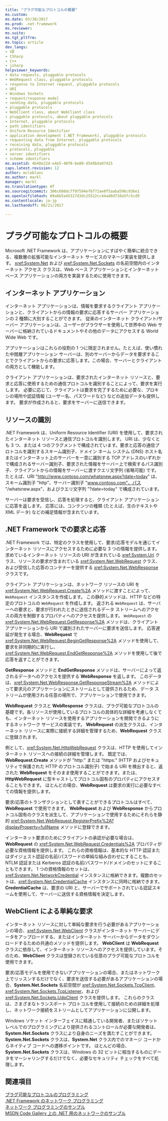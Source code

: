 ```yaml
---
title: "プラグ可能なプロトコルの概要"
ms.custom: 
ms.date: 03/30/2017
ms.prod: .net-framework
ms.reviewer: 
ms.suite: 
ms.tgt_pltfrm: 
ms.topic: article
dev_langs:
- VB
- CSharp
- C++
- jsharp
helpviewer_keywords:
- data requests, pluggable protocols
- WebRequest class, pluggable protocols
- response to Internet request, pluggable protocols
- URI
- Windows Sockets
- request/response model
- sending data, pluggable protocols
- pluggable protocols
- WebClient class, about WebClient class
- pluggable protocols, about pluggable protocols
- Internet, pluggable protocols
- path identifiers
- Uniform Resource Identifier
- application development [.NET Framework], pluggable protocols
- requesting data from Internet, pluggable protocols
- receiving data, pluggable protocols
- protocols, pluggable
- server identifiers
- scheme identifiers
ms.assetid: 4b48e22d-e4e5-48f0-be80-d549bda97415
caps.latest.revision: 12
author: mcleblanc
ms.author: markl
manager: markl
ms.translationtype: HT
ms.sourcegitcommit: 306c608dc7f97594ef6f72ae0f5aaba596c936e1
ms.openlocfilehash: 69a6b5a45317d3dc25522cc44ad8d710a5fc5cd9
ms.contentlocale: ja-jp
ms.lasthandoff: 08/21/2017

---
```

# プラグ可能なプロトコルの概要
Microsoft .NET Framework は、アプリケーションにすばやく簡単に統合できる、複数層の拡張可能なインターネット サービスのマネージ実装を提供します。 <xref:System.Net> および <xref:System.Net.Sockets> の名前空間内のインターネット アクセス クラスは、Web ベース アプリケーションとインターネット ベース アプリケーションの両方を実装するために使用できます。  
  
## インターネット アプリケーション  
 インターネット アプリケーションは、情報を要求するクライアント アプリケーションと、クライアントからの情報の要求に応答するサーバー アプリケーションの 2 種類に大別することができます。 従来のインターネット クライアント/サーバー アプリケーションは、ユーザーがブラウザーを使用して世界中の Web サーバーに格納されているドキュメントやその他のデータにアクセスする World Wide Web です。  
  
 アプリケーションはこれらの役割の 1 つに限定されません。たとえば、使い慣れた中間層アプリケーション サーバーは、別のサーバーからデータを要求することでクライアントからの要求に応答します。この場合、サーバーとクライアントの両方として機能します。  
  
 クライアント アプリケーションは、要求されたインターネット リソースと、要求と応答に使用するための通信プロトコルを識別することによって、要求を実行します。 必要に応じて、クライアントは要求を完了するために必要な、プロキシの場所や認証情報 (ユーザー名、パスワードなど) などの追加データも提供します。 要求が作成されると、要求をサーバーに送信できます。  
  
## リソースの識別  
 .NET Framework は、Uniform Resource Identifier (URI) を使用して、要求されたインターネット リソースと通信プロトコルを識別します。 URI は、少なくとも 3 つ、または 4 つのフラグメントで構成されています。要求と応答の通信プロトコルを識別するスキーム識別子、ドメイン ネーム システム (DNS) ホスト名またはインターネット上のサーバーを一意に識別する TCP アドレスのいずれかで構成されるサーバー識別子、要求された情報をサーバー上で検索するパス識別子、クライアントからの情報をサーバーに渡すクエリ文字列 (省略可能) です。 たとえば、URI "http://www.contoso.com/whatsnew.aspx?date=today" は、スキーム識別子 "http"、サーバー識別子 "www.contoso.com"、パス "/whatsnew.aspx"、およびクエリ文字列 "?date=today" で構成されています。  
  
 サーバーは要求を受信し、応答を処理すると、クライアント アプリケーションに応答を返します。 応答には、コンテンツの種類 (たとえば、生のテキストや XML データ) などの補足情報が含まれています。  
  
## .NET Framework での要求と応答  
 .NET Framework では、特定のクラスを使用して、要求/応答モデルを通じてインターネット リソースにアクセスするために必要な 3 つの情報を提供します。求めているインターネット リソースの URI が含まれている <xref:System.Uri> クラス、リソースの要求が含まれている <xref:System.Net.WebRequest> クラス、および受信した応答のコンテナーを提供する <xref:System.Net.WebResponse> クラスです。  
  
 クライアント アプリケーションは、ネットワーク リソースの URI を <xref:System.Net.WebRequest.Create%2A> メソッドに渡すことによって、`WebRequest` インスタンスを作成します。 この静的メソッドは、HTTP などの特定のプロトコルの `WebRequest` を作成します。 返される `WebRequest` は、サーバーへの要求と、要求が行われたときに送信されるデータ ストリームへのアクセスの両方を制御するプロパティへのアクセスを提供します。 `WebRequest` の <xref:System.Net.WebRequest.GetResponse%2A> メソッドは、クライアント アプリケーションから URI で識別されたサーバーに要求を送信します。 応答遅延が発生する場合、**WebRequest** で <xref:System.Net.WebRequest.BeginGetResponse%2A> メソッドを使用して、要求を非同期的に実行し、<xref:System.Net.WebRequest.EndGetResponse%2A> メソッドを使用して後で応答を返すことができます。  
  
 **GetResponse** メソッドと **EndGetResponse** メソッドは、サーバーによって返されるデータへのアクセスを提供する **WebResponse** を返します。 このデータは、<xref:System.Net.WebResponse.GetResponseStream%2A> メソッドによって要求元のアプリケーションにストリームとして提供されるため、データ ストリームが使用される任意の場所で、アプリケーションで使用できます。  
  
 **WebRequest** クラスと **WebResponse** クラスは、プラグ可能なプロトコルの基礎です。各リソースが使用しているプロトコルの具体的な詳細を考慮しなくても、インターネット リソースを使用するアプリケーションを開発できるようにするネットワーク サービスの実装です。 **WebRequest** の派生クラスは、インターネット リソースに実際に接続する詳細を管理するため、**WebRequest** クラスに登録されます。  
  
 例として、<xref:System.Net.HttpWebRequest> クラスは、HTTP を使用してインターネット リソースへの接続の詳細を管理します。 既定では、**WebRequest.Create** メソッドが "http:" または "https:" (HTTP およびセキュリティで保護された HTTP のプロトコル識別子) で始まる URI を検出すると、返された **WebRequest** をそのまま使用することができます。または、**HttpWebRequest** に型キャストしてプロトコル固有のプロパティにアクセスすることもできます。 ほとんどの場合、**WebRequest** は要求の実行に必要なすべての情報を提供します。  
  
 要求/応答のトランザクションとして表すことができるプロトコルはすべて、**WebRequest** で使用できます。 **WebRequest** および **WebResponse** からプロトコル固有のクラスを派生して、アプリケーションで使用するためにそれらを静的 <xref:System.Net.WebRequest.RegisterPrefix%2A?displayProperty=fullName> メソッドに登録できます。  
  
 インターネット要求のためにクライアントの承認が必要な場合は、**WebRequest** の <xref:System.Net.WebRequest.Credentials%2A> プロパティが必要な資格情報を提供します。 これらの資格情報は、基本的な HTTP 認証またはダイジェスト認証の名前/パスワードの単純な組み合わせにすることも、NTLM 認証または Kerberos 認証の名前/パスワード/ドメインのセットにすることもできます。 1 つの資格情報のセットは、<xref:System.Net.NetworkCredential> インスタンスに格納できます。複数のセットは、<xref:System.Net.CredentialCache> インスタンスに同時に格納できます。 **CredentialCache** は、要求の URI と、サーバーでサポートされている認証スキームを使用して、サーバーに送信する資格情報を決定します。  
  
## WebClient による単純な要求  
 インターネット リソースに対して単純な要求を行う必要があるアプリケーションの場合、<xref:System.Net.WebClient> クラスがインターネット サーバーにデータをアップロードする、またはインターネット サーバーからデータをダウンロードするための共通のメソッドを提供します。 **WebClient** は **WebRequest** クラスに依存して、インターネット リソースへのアクセスを提供しています。そのため、**WebClient** クラスは登録されている任意のプラグ可能なプロトコルを使用できます。  
  
 要求/応答モデルを使用できないアプリケーションの場合、またはネットワーク上でリッスンするだけでなく、要求を送信する必要があるアプリケーションの場合、**System.Net.Sockets** 名前空間が <xref:System.Net.Sockets.TcpClient>、<xref:System.Net.Sockets.TcpListener>、および <xref:System.Net.Sockets.UdpClient> クラスを提供します。 これらのクラスは、さまざまなトランスポート プロトコルを使用して接続のための詳細を処理し、ネットワーク接続をストリームとしてアプリケーションに公開します。  
  
 Windows ソケット インターフェイスに精通している開発者、またはソケット レベルでのプログラミングにより提供されるコントロールが必要な開発者は、**System.Net.Sockets** クラスにより自身のニーズを満たすことができます。 **System.Net.Sockets** クラスは、**System.Net** クラス内でのマネージ コードからネイティブ コードへの遷移ポイントです。 ほとんどの場合、**System.Net.Sockets** クラスは、Windows の 32 ビットに相当するものにデータをマーシャリングするだけでなく、必要なセキュリティ チェックをすべて処理します。  
  
## 関連項目  
 [プラグ可能なプロトコルのプログラミング](../../../docs/framework/network-programming/programming-pluggable-protocols.md)   
 [.NET Framework のネットワーク プログラミング](../../../docs/framework/network-programming/index.md)   
 [ネットワーク プログラミングのサンプル](../../../docs/framework/network-programming/network-programming-samples.md)   
 [MSDN Code Gallery 上の .NET 用のネットワークのサンプル](http://code.msdn.microsoft.com/Wiki/View.aspx?ProjectName=nclsamples)

